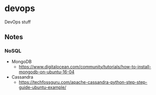 # devops
DevOps stuff


## Notes
### NoSQL
- MongoDB
    - https://www.digitalocean.com/community/tutorials/how-to-install-mongodb-on-ubuntu-16-04
- Cassandra
    - https://techfossguru.com/apache-cassandra-python-step-step-guide-ubuntu-example/